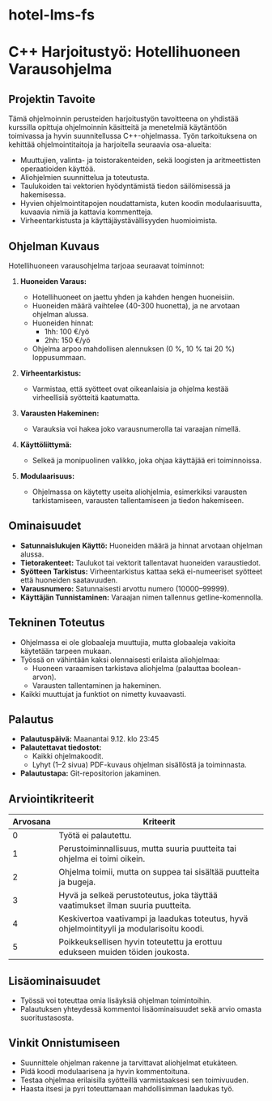 # hotel-lms-fs
# C++ Harjoitustyö: Hotellihuoneen Varausohjelma

## Projektin Tavoite

Tämä ohjelmoinnin perusteiden harjoitustyön tavoitteena on yhdistää kurssilla opittuja ohjelmoinnin käsitteitä ja menetelmiä käytäntöön toimivassa ja hyvin suunnitellussa C++-ohjelmassa. Työn tarkoituksena on kehittää ohjelmointitaitoja ja harjoitella seuraavia osa-alueita:

- Muuttujien, valinta- ja toistorakenteiden, sekä loogisten ja aritmeettisten operaatioiden käyttöä.
- Aliohjelmien suunnittelua ja toteutusta.
- Taulukoiden tai vektorien hyödyntämistä tiedon säilömisessä ja hakemisessa.
- Hyvien ohjelmointitapojen noudattamista, kuten koodin modulaarisuutta, kuvaavia nimiä ja kattavia kommentteja.
- Virheentarkistusta ja käyttäjäystävällisyyden huomioimista.

## Ohjelman Kuvaus

Hotellihuoneen varausohjelma tarjoaa seuraavat toiminnot:

1. **Huoneiden Varaus:**
   - Hotellihuoneet on jaettu yhden ja kahden hengen huoneisiin.
   - Huoneiden määrä vaihtelee (40-300 huonetta), ja ne arvotaan ohjelman alussa.
   - Huoneiden hinnat:
     - 1hh: 100 €/yö
     - 2hh: 150 €/yö
   - Ohjelma arpoo mahdollisen alennuksen (0 %, 10 % tai 20 %) loppusummaan.

2. **Virheentarkistus:**
   - Varmistaa, että syötteet ovat oikeanlaisia ja ohjelma kestää virheellisiä syötteitä kaatumatta.

3. **Varausten Hakeminen:**
   - Varauksia voi hakea joko varausnumerolla tai varaajan nimellä.

4. **Käyttöliittymä:**
   - Selkeä ja monipuolinen valikko, joka ohjaa käyttäjää eri toiminnoissa.

5. **Modulaarisuus:**
   - Ohjelmassa on käytetty useita aliohjelmia, esimerkiksi varausten tarkistamiseen, varausten tallentamiseen ja tiedon hakemiseen.

## Ominaisuudet

- **Satunnaislukujen Käyttö:** Huoneiden määrä ja hinnat arvotaan ohjelman alussa.
- **Tietorakenteet:** Taulukot tai vektorit tallentavat huoneiden varaustiedot.
- **Syötteen Tarkistus:** Virheentarkistus kattaa sekä ei-numeeriset syötteet että huoneiden saatavuuden.
- **Varausnumero:** Satunnaisesti arvottu numero (10000–99999).
- **Käyttäjän Tunnistaminen:** Varaajan nimen tallennus getline-komennolla.

## Tekninen Toteutus

- Ohjelmassa ei ole globaaleja muuttujia, mutta globaaleja vakioita käytetään tarpeen mukaan.
- Työssä on vähintään kaksi olennaisesti erilaista aliohjelmaa:
  + Huoneen varaamisen tarkistava aliohjelma (palauttaa boolean-arvon).
  + Varausten tallentaminen ja hakeminen.
- Kaikki muuttujat ja funktiot on nimetty kuvaavasti.

## Palautus

- **Palautuspäivä:** Maanantai 9.12. klo 23:45
- **Palautettavat tiedostot:**
  - Kaikki ohjelmakoodit.
  - Lyhyt (1–2 sivua) PDF-kuvaus ohjelman sisällöstä ja toiminnasta.
- **Palautustapa:** Git-repositorion jakaminen.

## Arviointikriteerit

| Arvosana | Kriteerit                                                                                   |
|----------|--------------------------------------------------------------------------------------------|
| 0        | Työtä ei palautettu.                                                                      |
| 1        | Perustoiminnallisuus, mutta suuria puutteita tai ohjelma ei toimi oikein.                  |
| 2        | Ohjelma toimii, mutta on suppea tai sisältää puutteita ja bugeja.                          |
| 3        | Hyvä ja selkeä perustoteutus, joka täyttää vaatimukset ilman suuria puutteita.            |
| 4        | Keskivertoa vaativampi ja laadukas toteutus, hyvä ohjelmointityyli ja modularisoitu koodi. |
| 5        | Poikkeuksellisen hyvin toteutettu ja erottuu edukseen muiden töiden joukosta.             |

## Lisäominaisuudet

- Työssä voi toteuttaa omia lisäyksiä ohjelman toimintoihin.
- Palautuksen yhteydessä kommentoi lisäominaisuudet sekä arvio omasta suoritustasosta.

## Vinkit Onnistumiseen

- Suunnittele ohjelman rakenne ja tarvittavat aliohjelmat etukäteen.
- Pidä koodi modulaarisena ja hyvin kommentoituna.
- Testaa ohjelmaa erilaisilla syötteillä varmistaaksesi sen toimivuuden.
- Haasta itsesi ja pyri toteuttamaan mahdollisimman laadukas työ.

